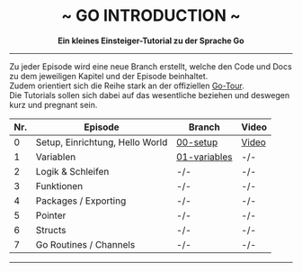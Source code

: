 <div align="center">
    <h1>~ GO INTRODUCTION ~</h1>
    <strong>Ein kleines Einsteiger-Tutorial zu der Sprache Go</strong>
</div>

---

Zu jeder Episode wird eine neue Branch erstellt, welche den Code und Docs zu dem jeweiligen Kapitel und der Episode beinhaltet.  
Zudem orientiert sich die Reihe stark an der offiziellen [Go-Tour](https://tour.golang.org/).  
Die Tutorials sollen sich dabei auf das wesentliche beziehen und deswegen kurz und pregnant sein.


 Nr. | Episode                         | Branch                                                                         | Video                               
-----|---------------------------------|--------------------------------------------------------------------------------|-------------------------------------
 0   | Setup, Einrichtung, Hello World | [00-setup](https://github.com/zekroTutorials/GoIntroduction/00-setup)          | [Video](https://youtu.be/QUIR_FNybjU) 
 1   | Variablen                       | [01-variables](https://github.com/zekroTutorials/GoIntroduction/01-variables)  | -/-                                 
 2   | Logik & Schleifen               | -/-                                                                            | -/-                                 
 3   | Funktionen                      | -/-                                                                            | -/-                                 
 4   | Packages / Exporting            | -/-                                                                            | -/-                                 
 5   | Pointer                         | -/-                                                                            | -/-                                 
 6   | Structs                         | -/-                                                                            | -/-                                 
 7   | Go Routines / Channels          | -/-                                                                            | -/-                                 

---
